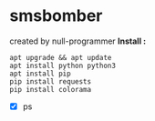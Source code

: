 # smsbomber
created by null-programmer
**Install :**
```
apt upgrade && apt update
apt install python python3
apt install pip
pip install requests
pip install colorama
```
- [x] ps
